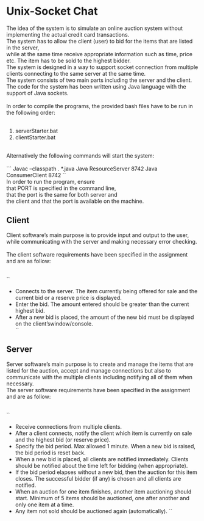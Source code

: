 # Unix-Socket Chat
The idea of the system is to simulate an online auction system without implementing the actual credit card transactions. </br>
The system has to allow the client (user) to bid for the items that are listed in the server,</br> while at the same time receive appropriate information such as time, price etc. The item has to be sold to the highest bidder.</br>
The system is designed in a way to support socket connection from multiple clients connecting to the same server at the same time. </br>
The system consists of two main parts including the server and the client.</br>
The code for the system has been written using Java language with the support of Java sockets.</br>
</br>
In order to compile the programs, the provided bash files have to be run in the following order:</br>
</br>
1. serverStarter.bat </br>
2. clientStarter.bat</br>
</br>
Alternatively the following commands will start the system:</br>
</br>
```
Javac –classpath . *.java
Java ResourceServer 8742 
Java ConsumerClient 8742
``
</br>
In order to run the program, ensure 
</br>that PORT is specified in the command line, 
</br>that the port is the same for both server and 
</br>the client and that the port is available on the machine.</br>

## Client

Client software’s main purpose is to provide input and output to the user, while communicating with the server and making necessary error checking.</br>
</br>
The client software requirements have been specified in the assignment and are as follow:</br>
</br>

``
- Connects to the server. The item currently being offered for sale and the current bid or a reserve price is displayed.</br>
- Enter the bid. The amount entered should be greater than the current highest bid.</br>
- After a new bid is placed, the amount of the new bid must be displayed on the client’swindow/console.</br>
``

## Server
Server software’s main purpose is to create and manage the items that are listed for the auction, accept and manage connections but also to communicate with the multiple clients including notifying all of them when necessary.</br>
The server software requirements have been specified in the assignment and are as follow:</br>
</br>

``
- Receive connections from multiple clients.
- After a client connects, notify the client which item is currently on sale and the highest bid (or reserve price).
- Specify the bid period. Max allowed 1 minute. When a new bid is raised, the bid period is reset back.
- When a new bid is placed, all clients are notified immediately. Clients should be notified about the time left for bidding (when appropriate).
- If the bid period elapses without a new bid, then the auction for this item closes. The successful bidder (if any) is chosen and all clients are notified.
- When an auction for one item finishes, another item auctioning should start. Minimum of 5 items should be auctioned, one after another and only one item at a time.
- Any item not sold should be auctioned again (automatically).
``
